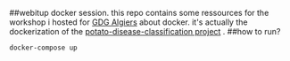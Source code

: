 
##webitup docker session.
this repo contains some ressources for the workshop i hosted for [GDG Algiers](https://www.gdgalgiers.com/) about docker.
it's actually the dockerization of the [potato-disease-classification project](https://github.com/codebasics/potato-disease-classification) .
##how to run?
```
docker-compose up
``` 